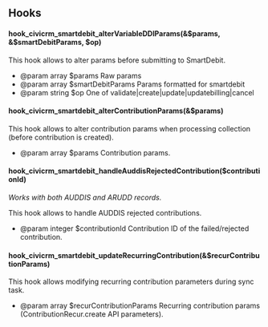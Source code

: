 ## Hooks

#### hook_civicrm_smartdebit_alterVariableDDIParams(&$params, &$smartDebitParams, $op)
This hook allows to alter params before submitting to SmartDebit.

* @param array $params Raw params
* @param array $smartDebitParams Params formatted for smartdebit
* @param string $op One of validate|create|update|updatebilling|cancel

#### hook_civicrm_smartdebit_alterContributionParams(&$params)
This hook allows to alter contribution params when processing collection (before contribution is created).

* @param array $params Contribution params.

#### hook_civicrm_smartdebit_handleAuddisRejectedContribution($contributionId)
*Works with both AUDDIS and ARUDD records.*

This hook allows to handle AUDDIS rejected contributions.

* @param integer $contributionId Contribution ID of the failed/rejected contribution.

#### hook_civicrm_smartdebit_updateRecurringContribution(&$recurContributionParams)
This hook allows modifying recurring contribution parameters during sync task.

* @param array $recurContributionParams Recurring contribution params (ContributionRecur.create API parameters).
